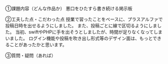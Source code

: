 ①課題内容（どんな作品か）
悪口をひたすら書き続ける掲示板


②工夫した点・こだわった点
授業で習ったことをベースに、プラスアルファで投稿日時を出せるようにしました。
また、投稿ごとに線で区切るようにしました。
当初、swiftやPHPに手を出そうとしましたが、時間が足りなくなってしまいました。
ログイン機能や投稿を吹き出し形式等のデザイン面は、もっとできることがあったかと思います。


③質問・疑問（あれば）

